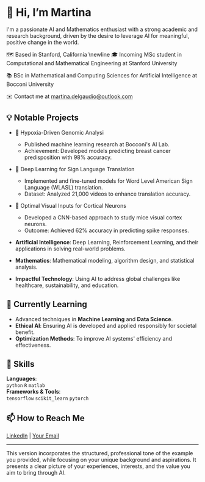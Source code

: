 # 👋 Hi, I’m Martina

I'm a passionate AI and Mathematics enthusiast with a strong academic and research background, driven by the desire to leverage AI for meaningful, positive change in the world.

🗺️ Based in Stanford, California \newline
🎓 Incoming MSc student in Computational and Mathematical Engineering at Stanford University

📚 BSc in Mathematical and Computing Sciences for Artificial Intelligence at Bocconi University

✉️ Contact me at martina.delgaudio@outlook.com

## 💡 Notable Projects

- 🧬 Hypoxia-Driven Genomic Analysi
  - Published machine learning research at Bocconi's AI Lab.
  - Achievement: Developed models predicting breast cancer predisposition with 98% accuracy.

- 👐  Deep Learning for Sign Language Translation
  - Implemented and fine-tuned models for Word Level American Sign Language (WLASL) translation.
  - Dataset: Analyzed 21,000 videos to enhance translation accuracy.

- 🧠 Optimal Visual Inputs for Cortical Neurons
  - Developed a CNN-based approach to study mice visual cortex neurons.
  - Outcome: Achieved 62% accuracy in predicting spike responses.





- **Artificial Intelligence**: Deep Learning, Reinforcement Learning, and their applications in solving real-world problems.
- **Mathematics**: Mathematical modeling, algorithm design, and statistical analysis.
- **Impactful Technology**: Using AI to address global challenges like healthcare, sustainability, and education.

## 🌱 Currently Learning
- Advanced techniques in **Machine Learning** and **Data Science**.
- **Ethical AI**: Ensuring AI is developed and applied responsibly for societal benefit.
- **Optimization Methods**: To improve AI systems' efficiency and effectiveness.

## 🔨 Skills
**Languages**:  
`python` `R` `matlab`  
**Frameworks & Tools**:  
`tensorflow` `scikit_learn` `pytorch`

## 📫 How to Reach Me
[LinkedIn](your-linkedin-profile) | [Your Email](mailto:your-email@example.com)

---

This version incorporates the structured, professional tone of the example you provided, while focusing on your unique background and aspirations. It presents a clear picture of your experiences, interests, and the value you aim to bring through AI.




<!--
**MartinaDelGaudio/MartinaDelGaudio** is a ✨ _special_ ✨ repository because its `README.md` (this file) appears on your GitHub profile.

Here are some ideas to get you started:

- 🔭 I’m currently working on ...
- 🌱 I’m currently learning ...
- 👯 I’m looking to collaborate on ...
- 🤔 I’m looking for help with ...
- 💬 Ask me about ...
- 📫 How to reach me: ...
- 😄 Pronouns: ...
- ⚡ Fun fact: ...
-->
